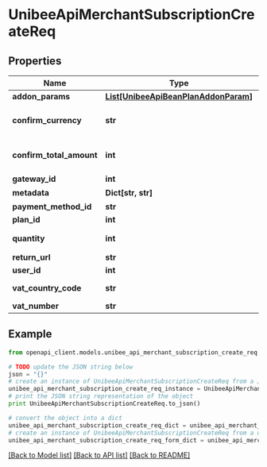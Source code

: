 # UnibeeApiMerchantSubscriptionCreateReq


## Properties

Name | Type | Description | Notes
------------ | ------------- | ------------- | -------------
**addon_params** | [**List[UnibeeApiBeanPlanAddonParam]**](UnibeeApiBeanPlanAddonParam.md) | addonParams | [optional] 
**confirm_currency** | **str** | Currency To Be Confirmed，Get From Preview | [optional] 
**confirm_total_amount** | **int** | TotalAmount To Be Confirmed，Get From Preview | [optional] 
**gateway_id** | **int** | Id | 
**metadata** | **Dict[str, str]** | Metadata，Map | [optional] 
**payment_method_id** | **str** | PaymentMethodId | [optional] 
**plan_id** | **int** | PlanId | 
**quantity** | **int** | Quantity，Default 1 | [optional] 
**return_url** | **str** | RedirectUrl | [optional] 
**user_id** | **int** | UserId | 
**vat_country_code** | **str** | VatCountryCode, CountryName | [optional] 
**vat_number** | **str** | VatNumber | [optional] 

## Example

```python
from openapi_client.models.unibee_api_merchant_subscription_create_req import UnibeeApiMerchantSubscriptionCreateReq

# TODO update the JSON string below
json = "{}"
# create an instance of UnibeeApiMerchantSubscriptionCreateReq from a JSON string
unibee_api_merchant_subscription_create_req_instance = UnibeeApiMerchantSubscriptionCreateReq.from_json(json)
# print the JSON string representation of the object
print UnibeeApiMerchantSubscriptionCreateReq.to_json()

# convert the object into a dict
unibee_api_merchant_subscription_create_req_dict = unibee_api_merchant_subscription_create_req_instance.to_dict()
# create an instance of UnibeeApiMerchantSubscriptionCreateReq from a dict
unibee_api_merchant_subscription_create_req_form_dict = unibee_api_merchant_subscription_create_req.from_dict(unibee_api_merchant_subscription_create_req_dict)
```
[[Back to Model list]](../README.md#documentation-for-models) [[Back to API list]](../README.md#documentation-for-api-endpoints) [[Back to README]](../README.md)


